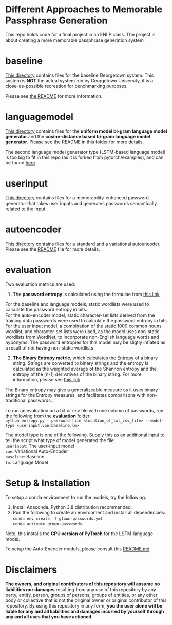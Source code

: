 # Different Approaches to Memorable Passphrase Generation
This repo holds code for a final project in an ENLP class. The project is about creating a more memorable passphrase generation system

# baseline

[This directory](https://github.com/ryanamannion/gtown-passwords/tree/main/baseline) contains files for the baseline Georgetown system.
This system is **NOT** the actual system run by Georgetown University, it is a close-as-possible recreation for benchmarking purposes.

Please see [the README](https://github.com/ryanamannion/gtown-passwords/blob/main/baseline/README.md) for more information. 

# languagemodel

[This directory](https://github.com/ryanamannion/gtown-passwords/tree/main/languagemodel) contains files for the **uniform model bi-gram language model generator** and the **cosine-distance based bi-gram language model generator**. Please see the README in this folder for more details.

The second language model generator type (LSTM-based language model) is too big to fit in this repo (as it is forked from pytorch/examples), and can be found [here](https://github.com/nitinvwaran/examples/tree/master/word_language_model)

# userinput

[This directory](https://github.com/ryanamannion/gtown-passwords/tree/main/userinput) contains files for a memorability-enhanced password generator that takes user inputs and generates passwords semantically related to the input.

# autoencoder

[This directory](https://github.com/ryanamannion/gtown-passwords/tree/main/autoencoder) contains files for a standard and a variational autoencoder. Please see the [README](https://github.com/ryanamannion/gtown-passwords/tree/main/autoencoder/README.md) file for more details.

# evaluation

Two evaluation metrics are used: <br />
1. The **password entropy** is calculated using the formulae from [this link](https://generatepasswords.org/how-to-calculate-entropy/)

For the baseline and language models, static wordlists were used to calculate the password entropy in bits. <br />
For the auto-encoder model, static character-set lists derived from the training data passwords were used to calculate the password entropy in bits <br />
For the user input model, a combination of the static 1000 common nouns wordlist, and character-set lists were used, as the model uses non-static wordlists from WordNet, to incorporate non-English language words and hyponyms. The password entropies for this model may be sligtly inflated as a result of not having non-static wordlists <br />

2. **The Binary Entropy metric**, which calculates the Entropy of a binary string. Strings are converted to binary strings and the entropy is calculated as the weighted average of the Shannon entropy and the entropy of the (n-1) derivatives of the binary string. For more information, please see [this link](https://pypi.org/project/BiEntropy/) 

The Binary entropy may give a generalizeable measure as it uses binary strings for the Entropy measures, and facilitates comparisons with non-traditional passwords.

To run an evaluation on a txt or csv file with one column of passwords, run the following from the **evaluation** folder: <br />
`python entropy.py --password-file <location_of_txt_csv_file> --model-type <userinput,vae,baseline,lm>` <br />

The model type is one of the following. Supply this as an additional input to tell the script what type of model generated the file: <br />
`userinput`: The user-input model <br />
`vae`: Variational Auto-Encoder <br />
`baseline`: Baseline  <br />
`lm`: Language Model <br />


# Setup & Installation

To setup a conda environment to run the models, try the following: <br />
1. Install Anaconda. Python 3.8 distribution recommended. <br />
2. Run the following to create an environment and install all dependencies: <br />
   `conda env create -f gtown-passwords.yml` <br />
   `conda activate gtown-passwords` <br />
   
  Note, this installs the **CPU version of PyTorch** for the LSTM-language model.
  
  To setup the Auto-Encoder models, please consult this [README.md](https://github.com/ryanamannion/gtown-passwords/tree/main/autoencoder/README.md)
  
  
# Disclaimers

**The owners, and original contributors of this repository will assume no liabilities nor damages** resulting from any use of this repository by any party, entity, person, groups of persons, groups of entities, or any other body or collective that is not the original owner or original contributor of this repository. By using this repository in any form, **you the user alone will be liable for any and all liabilities and damages incurred by yourself through any and all uses that you have actioned**. 
